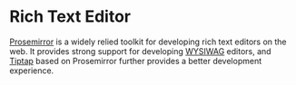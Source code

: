 # Rich Text Editor

[Prosemirror](https://prosemirror.net/) is a widely relied toolkit for developing rich text editors on the web. It provides strong support for developing [WYSIWAG](https://en.wikipedia.org/wiki/WYSIWYG) editors, and [Tiptap](https://tiptap.dev/docs) based on Prosemirror further provides a better development experience.
